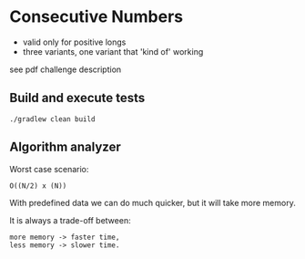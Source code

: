 # Consecutive Numbers

- valid only for positive longs
- three variants, one variant that 'kind of' working

see pdf challenge description

## Build and execute tests

```
./gradlew clean build
```

## Algorithm analyzer
Worst case scenario:
```
O((N/2) x (N))
```

With predefined data we can do much quicker, but it will take more memory. 

It is always a trade-off between: 
```
more memory -> faster time, 
less memory -> slower time.
```
